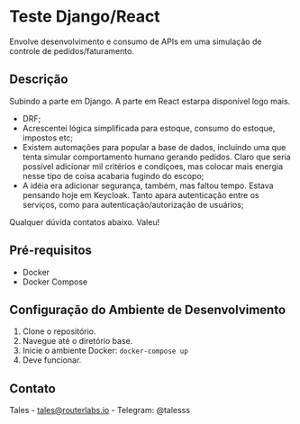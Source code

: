 # Teste Django/React

Envolve desenvolvimento e consumo de APIs em uma simulação de controle de pedidos/faturamento.

## Descrição

Subindo a parte em Django. A parte em React estarpa disponível logo mais.

- DRF;
- Acrescentei lógica simplificada para estoque, consumo do estoque, impostos etc;
- Existem automações para popular a base de dados, incluindo uma que tenta simular comportamento humano gerando pedidos. Claro que seria possível adicionar mil critérios e condiçoes, mas colocar mais energia nesse tipo de coisa acabaria fugindo do escopo;
- A idéia era adicionar segurança, também, mas faltou tempo. Estava pensando hoje em Keycloak. Tanto apara autenticação entre os serviços, como para autenticação/autorização de usuários;

Qualquer dúvida contatos abaixo. Valeu!

## Pré-requisitos

- Docker
- Docker Compose

## Configuração do Ambiente de Desenvolvimento

1. Clone o repositório.
2. Navegue até o diretório base.
3. Inicie o ambiente Docker: `docker-compose up`
4. Deve funcionar.

## Contato

Tales - tales@routerlabs.io - Telegram: @talesss